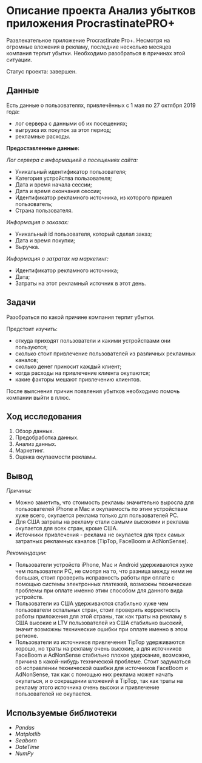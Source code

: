 # Описание проекта Анализ убытков приложения ProcrastinatePRO+
Развлекательное приложение Procrastinate Pro+. Несмотря на огромные вложения в рекламу, последние несколько месяцев компания терпит убытки. Необходимо разобраться в причинах этой ситуации.

Статус проекта: завершен.

## Данные

Есть данные о пользователях, привлечённых с 1 мая по 27 октября 2019 года:
* лог сервера с данными об их посещениях;
* выгрузка их покупок за этот период;
* рекламные расходы.

**Предоставленные данные:**

*Лог сервера с информацией о посещениях сайта:*

* Уникальный идентификатор пользователя;
* Категория устройства пользователя;
* Дата и время начала сессии;
* Дата и время окончания сессии;
* Идентификатор рекламного источника, из которого пришел пользователь;
* Страна пользователя.

*Информация о заказах:*

* Уникальный id пользователя, который сделал заказ;
* Дата и время покупки;
* Выручка.

*Информация о затратах на маркетинг:*

* Идентификатор рекламного источника;
* Дата;
* Затраты на этот рекламный источник в этот день.

## Задачи
Разобраться по какой причине компания терпит убытки.

Предстоит изучить:
* откуда приходят пользователи и какими устройствами они пользуются;
* сколько стоит привлечение пользователей из различных рекламных каналов;
* сколько денег приносит каждый клиент;
* когда расходы на привлечение клиента окупаются;
* какие факторы мешают привлечению клиентов.

После выяснения причин появления убытков необходимо помочь компании выйти в плюс.

## Ход исследования

 1. Обзор данных.
 2. Предобработка данных.
 3. Анализ данных.
 4. Маркетинг.
 5. Оценка окупаемости рекламы.
 
## Вывод

*Причины:*

- Можно заметить, что стоимость рекламы значительно выросла для пользователей iPhone и Mac и окупаемость по этим устройствам хуже всего, окупается реклама только для пользователей PC.
- Для США затраты на рекламу стали самыми высокими и реклама окупается для всех стран, кроме США.
- Источники привлечения - реклама не окупается для трех самых затратных рекламных каналов (TipTop, FaceBoom и AdNonSense).

*Рекомендации:*

- Пользователи устройств iPhone, Mac и Android удерживаются хуже чем пользователи PC, не смотря на то, что разница между ними не большая, стоит проверить исправность работы при оплате с помощью системы электронных платежей, возможны технические проблемы при оплате именно этим способом для данного вида устройств.
- Пользователи из США удерживаются стабильно хуже чем пользователи остальных стран, стоит проверить корректность работы приложения для этой страны, так как траты на рекламу в США высокие и LTV пользователей из США стабильно высокий, значит возможны технические ошибки при оплате именно в этом регионе.
- Пользователи из источников привлечения TipTop удерживаются хорошо, но траты на рекламу очень высокие, а для источников FaceBoom и AdNonSense стабильно плохое удержание, возможно, причина в какой-нибудь технической проблеме. Стоит задуматься об исправлении технической ошибки для источников FaceBoom и AdNonSense, так как с помощью них реклама может начать окупаться, и о сокращении вложений в TipTop, так как траты на рекламу этого источника очень высоки и привлечение пользователей не окупается.

## Используемые библиотеки
- *Pandas*
- *Matplotlib*
- *Seaborn*
- *DateTime*
- *NumPy*
